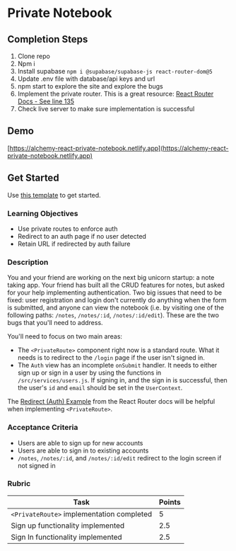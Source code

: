 # Private Notebook

## Completion Steps
1. Clone repo
1. Npm i
1. Install supabase `npm i @supabase/supabase-js react-router-dom@5`
1. Update .env file with database/api keys and url
1. npm start to explore the site and explore the bugs
1. Implement the private router. This is a great resource: [React Router Docs - See line 135](https://v5.reactrouter.com/web/example/auth-workflow) 
1. Check live server to make sure implementation is successful


## Demo

[https://alchemy-react-private-notebook.netlify.app](https://alchemy-react-private-notebook.netlify.app)

## Get Started

Use [this template](https://github.com/alchemycodelab/react-private-notebook) to get started.

### Learning Objectives

- Use private routes to enforce auth
- Redirect to an auth page if no user detected
- Retain URL if redirected by auth failure

### Description

You and your friend are working on the next big unicorn startup: a note taking app. Your friend has built all the CRUD features for notes, but asked for your help implementing authentication. Two big issues that need to be fixed: user registration and login don't currently do anything when the form is submitted, and anyone can view the notebook (i.e. by visiting one of the following paths: `/notes`, `/notes/:id`, `/notes/:id/edit`). These are the two bugs that you'll need to address.

You'll need to focus on two main areas:
- The `<PrivateRoute>` component right now is a standard route. What it needs is to redirect to the `/login` page if the user isn't signed in.
-  The `Auth` view has an incomplete `onSubmit` handler. It needs to either sign up or sign in a user by using the functions in `/src/services/users.js`. If signing in, and the sign in is successful, then the user's `id` and `email` should be set in the `UserContext`.

The [Redirect (Auth) Example](https://v5.reactrouter.com/web/example/auth-workflow) from the React Router docs will be helpful when implementing `<PrivateRoute>`.

### Acceptance Criteria

- Users are able to sign up for new accounts
- Users are able to sign in to existing accounts
- `/notes`, `/notes/:id`, and `/notes/:id/edit` redirect to the login screen if not signed in

### Rubric

| Task                                      | Points |
| ----------------------------------------- | ------ |
| `<PrivateRoute>` implementation completed | 5      |
| Sign up functionality implemented         | 2.5    |
| Sign In functionality implemented         | 2.5    |
